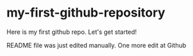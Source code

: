 # my-first-github-repository
Here is my first github repo. Let's get started!

README file was just edited manually. One more edit at Github
